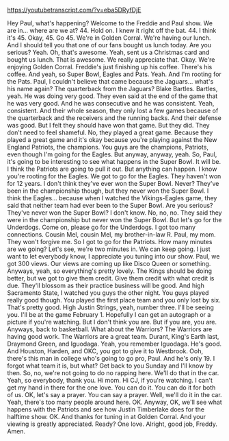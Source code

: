 https://youtubetranscript.com/?v=eba5DRyfDjE

 Hey Paul, what's happening? Welcome to the Freddie and Paul show. We are in... where are we at? 44. Hold on. I knew it right off the bat. 44. I think it's 45. Okay, 45. Go 45. We're in Golden Corral. We're having our lunch. And I should tell you that one of our fans bought us lunch today. Are you serious? Yeah. Oh, that's awesome. Yeah, sent us a Christmas card and bought us lunch. That is awesome. We really appreciate that. Okay. We're enjoying Golden Corral. Freddie's just finishing up his coffee. There's his coffee. And yeah, so Super Bowl, Eagles and Pats. Yeah. And I'm rooting for the Pats. Paul, I couldn't believe that came because the Jaguars... what's his name again? The quarterback from the Jaguars? Blake Bartles. Bartles, yeah. He was doing very good. They even said at the end of the game that he was very good. And he was consecutive and he was consistent. Yeah, consistent. And their whole season, they only lost a few games because of the quarterback and the receivers and the running backs. And their defense was good. But I felt they should have won that game. But they did. They don't need to feel shameful. No, they played a great game. Because they played a great game and it's okay because you're playing against the New England Patriots, the champions. You guys are the champions, Patriots, even though I'm going for the Eagles. But anyway, anyway, yeah. So, Paul, it's going to be interesting to see what happens in the Super Bowl. It will be. I think the Patriots are going to pull it out. But anything can happen. I know you're rooting for the Eagles. We got to go for the Eagles. They haven't won for 12 years. I don't think they've ever won the Super Bowl. Never? They've been in the championship though, but they never won the Super Bowl. I think the Eagles... because when I watched the Vikings-Eagles game, they said that neither team had ever been to the Super Bowl. Are you serious? They've never won the Super Bowl? I don't know. No, no, no. They said they were in the championship but never won the Super Bowl. But let's go for the Underdogs. Come on, please go for the Underdogs. I got too many connections. Cousin Mel, cousin Mel, my brother-in-law R. Paul, my mom. They won't forgive me. So I got to go for the Patriots. How many minutes are we going? Let's see, we're two minutes in. We can keep going. I just want to let everybody know, I appreciate you tuning into our show. Paul, we got 300 views. Our views are coming up like Disco Queen or something. Anyways, yeah, so everything's pretty lovely. The Kings should be doing better, but we got to give them credit. Give them credit with what credit is due. They'll blossom as their practice business will be good. And high Sacramento State, I watched you guys the other night. You guys played really good though. You played the first place team and you only lost by six. That's pretty good. High Justin Strings, yeah, number three. I'll be seeing you. I'll be at the game February 1. Hopefully I can get an autograph or a picture if you're watching. But I don't think you are. But if you are, you are. Anyways, back to basketball. What about the Warriors? The Warriors are having good work. The Warriors are a great team. Durant, King's Earth last, Draymond Green, and Iguodaga. Yeah, you remember Iguodaga. He's good. And Houston, Harden, and OKC, you got to give it to Westbrook. Ooh, there's this man in college who's going to go pro, Paul. And he's only 19. I forgot what team it is, but what? Get back to you Sunday and I'll know by then. So, no, we're not going to do no rapping here. We'll do that in the car. Yeah, so everybody, thank you. Hi mom. Hi CJ, if you're watching. I can't get my hand in there for the one love. You can do it. You can do it for both of us. OK, let's say a prayer. You can say a prayer. Well, we'll do it in the car. Yeah, there's too many people around here. OK. Anyway, OK, we'll see what happens with the Patriots and see how Justin Timberlake does for the halftime show. OK. And thanks for tuning in at Golden Corral. And your viewing is greatly appreciated. Ready? One love. Alright, good job, Freddy. Amen.